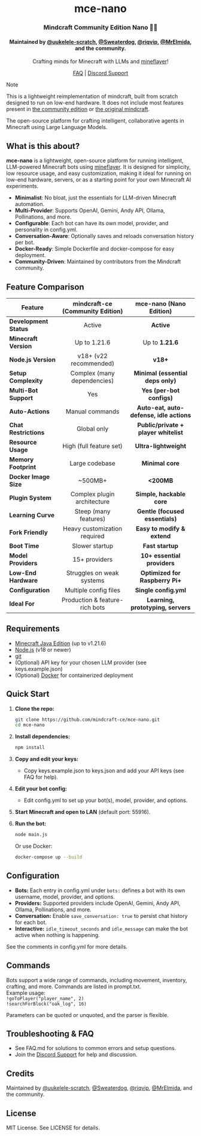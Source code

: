 <h1 align="center">mce-nano</h1>
<h3 align="center">
  Mindcraft Community Edition Nano 🧠🤏
</h3>

<h4 align="center">
  Maintained by 
  <a href="https://github.com/uukelele-scratch">@uukelele-scratch</a>, 
  <a href="https://github.com/sweaterdog">@Sweaterdog</a>,
  <a href="https://github.com/riqvip">@riqvip</a>,
  <a href="https://github.com/mrelmida">@MrElmida</a>, and
  the community.
</h4>

<p align="center">
  Crafting minds for Minecraft with LLMs and <a href="https://prismarinejs.github.io/mineflayer/#/">mineflayer</a>!
</p>

<p align="center">
  <a href="/FAQ.md">FAQ</a> |
  <a href="https://discord.gg/DNnBQvCtwr">Discord Support</a>
</p>

> [!Note]
> This is a lightweight reimplementation of mindcraft, built from scratch designed to run on low-end hardware. It does not include most features present in [the community edition](https://github.com/mindcraft-ce/mindcraft-ce) or [the original mindcraft](https://github.com/mindcraft-bots/mindcraft).

The open-source platform for crafting intelligent, collaborative agents in Minecraft using Large Language Models.

## What is this about?

**mce-nano** is a lightweight, open-source platform for running intelligent, LLM-powered Minecraft bots using [mineflayer](https://prismarinejs.github.io/mineflayer/#/). It is designed for simplicity, low resource usage, and easy customization, making it ideal for running on low-end hardware, servers, or as a starting point for your own Minecraft AI experiments.

- **Minimalist**: No bloat, just the essentials for LLM-driven Minecraft automation.
- **Multi-Provider**: Supports OpenAI, Gemini, Andy API, Ollama, Pollinations, and more.
- **Configurable**: Each bot can have its own model, provider, and personality in config.yml.
- **Conversation-Aware**: Optionally saves and reloads conversation history per bot.
- **Docker-Ready**: Simple Dockerfile and docker-compose for easy deployment.
- **Community-Driven**: Maintained by contributors from the Mindcraft community.

## Feature Comparison

| Feature                | mindcraft-ce (Community Edition) | mce-nano (Nano Edition)          |
|------------------------|:--------------------------------:|:--------------------------------:|
| **Development Status** | Active                           | **Active**                       |
| **Minecraft Version**  | Up to 1.21.6                    | Up to **1.21.6**                |
| **Node.js Version**    | v18+ (v22 recommended)          | **v18+**                         |
| **Setup Complexity**   | Complex (many dependencies)     | **Minimal (essential deps only)**|
| **Multi-Bot Support**  | Yes                              | **Yes (per-bot configs)**        |
| **Auto-Actions**       | Manual commands                  | **Auto-eat, auto-defense, idle actions** |
| **Chat Restrictions**  | Global only                      | **Public/private + player whitelist** |
| **Resource Usage**     | High (full feature set)         | **Ultra-lightweight**            |
| **Memory Footprint**   | Large codebase                   | **Minimal core**                 |
| **Docker Image Size**  | ~500MB+                          | **<200MB**                       |
| **Plugin System**      | Complex plugin architecture     | **Simple, hackable core**        |
| **Learning Curve**     | Steep (many features)           | **Gentle (focused essentials)**  |
| **Fork Friendly**      | Heavy customization required    | **Easy to modify & extend**      |
| **Boot Time**          | Slower startup                   | **Fast startup**                 |
| **Model Providers**    | 15+ providers                    | **10+ essential providers**      |
| **Low-End Hardware**   | Struggles on weak systems       | **Optimized for Raspberry Pi+**  |
| **Configuration**      | Multiple config files           | **Single config.yml**            |
| **Ideal For**          | Production & feature-rich bots  | **Learning, prototyping, servers**|

## Requirements

- [Minecraft Java Edition](https://www.minecraft.net/en-us/store/minecraft-java-bedrock-edition-pc) (up to v1.21.6)
- [Node.js](https://nodejs.org/) (v18 or newer)
- [git](https://git-scm.com/downloads/)
- (Optional) API key for your chosen LLM provider (see keys.example.json)
- (Optional) [Docker](https://www.docker.com/) for containerized deployment

## Quick Start

1. **Clone the repo:**
   ```sh
   git clone https://github.com/mindcraft-ce/mce-nano.git
   cd mce-nano
   ```

2. **Install dependencies:**
   ```sh
   npm install
   ```

3. **Copy and edit your keys:**
   - Copy keys.example.json to keys.json and add your API keys (see FAQ for help).

4. **Edit your bot config:**
   - Edit config.yml to set up your bot(s), model, provider, and options.

5. **Start Minecraft and open to LAN** (default port: 55916).

6. **Run the bot:**
   ```sh
   node main.js
   ```
   Or use Docker:
   ```sh
   docker-compose up --build
   ```

## Configuration

- **Bots:** Each entry in config.yml under `bots:` defines a bot with its own username, model, provider, and options.
- **Providers:** Supported providers include OpenAI, Gemini, Andy API, Ollama, Pollinations, and more.
- **Conversation:** Enable `save_conversation: true` to persist chat history for each bot.
- **Interactive:** `idle_timeout_seconds` and `idle_message` can make the bot active when nothing is happening.

See the comments in config.yml for more details.

## Commands

Bots support a wide range of commands, including movement, inventory, crafting, and more. Commands are listed in prompt.txt.  
Example usage:  
`!goToPlayer("player_name", 2)`  
`!searchForBlock("oak_log", 16)`

Parameters can be quoted or unquoted, and the parser is flexible.

## Troubleshooting & FAQ

- See FAQ.md for solutions to common errors and setup questions.
- Join the [Discord Support](https://discord.gg/DNnBQvCtwr) for help and discussion.

## Credits

Maintained by [@uukelele-scratch](https://github.com/uukelele-scratch), [@Sweaterdog](https://github.com/sweaterdog), [@riqvip](https://github.com/riqvip), [@MrElmida](https://github.com/mrelmida), and the community.

## License

MIT License. See LICENSE for details.
